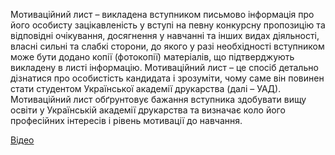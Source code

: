 Мотиваційний лист – викладена вступником письмово інформація про його особисту зацікавленість у вступі на певну конкурсну пропозицію та відповідні очікування, досягнення у навчанні та інших видах діяльності, власні сильні та слабкі сторони, до якого у разі необхідності вступником може бути додано копії (фотокопії) матеріалів, що підтверджують викладену в листі інформацію. Мотиваційний лист – це спосіб детально дізнатися про особистість кандидата і зрозуміти, чому саме він повинен стати студентом Української академії друкарства (далі – УАД). Мотиваційний лист обґрунтовує бажання вступника здобувати вищу освіти у Українській академії друкарства та визначає коло його професійних інтересів і рівень мотивації до навчання.

[Відео](https://youtu.be/SLEBlJ9DTAI?si=Iq2YsM2aQTdXY4RA)
